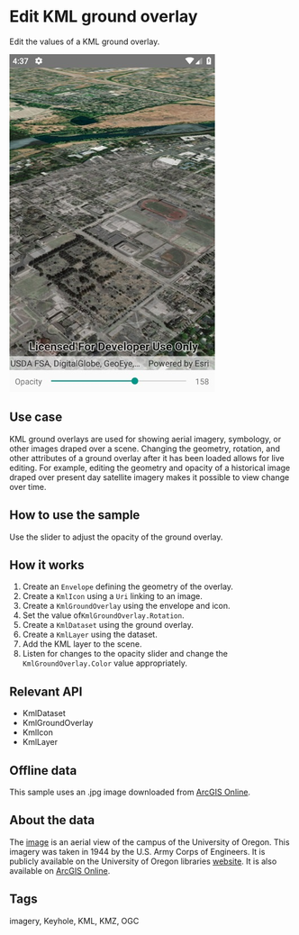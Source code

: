 # Edit KML ground overlay

Edit the values of a KML ground overlay.

![Image of edit KML ground overlay](EditKmlGroundOverlay.jpg)

## Use case

KML ground overlays are used for showing aerial imagery, symbology, or other images draped over a scene. Changing the geometry, rotation, and other attributes of a ground overlay after it has been loaded allows for live editing.  For example, editing the geometry and opacity of a historical image draped over present day satellite imagery makes it possible to view change over time.

## How to use the sample

Use the slider to adjust the opacity of the ground overlay.

## How it works

1. Create an `Envelope` defining the geometry of the overlay.
2. Create a `KmlIcon` using a `Uri` linking to an image.
3. Create a `KmlGroundOverlay` using the envelope and icon.
4. Set the value of`KmlGroundOverlay.Rotation`.
5. Create a `KmlDataset` using the ground overlay.
6. Create a `KmlLayer` using the dataset.
7. Add the KML layer to the scene.
8. Listen for changes to the opacity slider and change the `KmlGroundOverlay.Color` value appropriately.

## Relevant API

* KmlDataset
* KmlGroundOverlay
* KmlIcon
* KmlLayer

## Offline data

This sample uses an .jpg image downloaded from [ArcGIS Online](https://arcgisruntime.maps.arcgis.com/home/item.html?id=1f3677c24b2c446e96eaf1099292e83e).

## About the data

The [image](https://libapps.s3.amazonaws.com/accounts/55937/images/1944.jpg) is an aerial view of the campus of the University of Oregon. This imagery was taken in 1944 by the U.S. Army Corps of Engineers. It is publicly available on the University of Oregon libraries [website](https://researchguides.uoregon.edu/online-aerial-photography). It is also available on [ArcGIS Online](https://arcgisruntime.maps.arcgis.com/home/item.html?id=1f3677c24b2c446e96eaf1099292e83e).

## Tags

imagery, Keyhole, KML, KMZ, OGC
